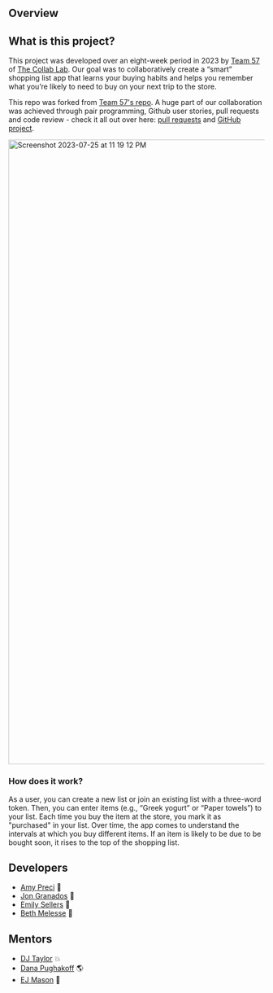 ## Overview

## What is this project?

This project was developed over an eight-week period in 2023 by [Team 57](https://the-collab-lab.codes/developers/) of [The Collab Lab](https://the-collab-lab.codes/). Our goal was to collaboratively create a “smart” shopping list app that learns your buying habits and helps you remember what you’re likely to need to buy on your next trip to the store.

This repo was forked from [Team 57's repo](https://github.com/the-collab-lab/tcl-57-smart-shopping-list). A huge part of our collaboration was achieved through pair programming, Github user stories, pull requests and code review - check it all out over here: [pull requests](https://github.com/the-collab-lab/tcl-57-smart-shopping-list/pulls?q=is%3Apr+is%3Aclosed) and [GitHub project](https://github.com/orgs/the-collab-lab/projects/92).

<img width="1228" alt="Screenshot 2023-07-25 at 11 19 12 PM" src="https://github.com/emilysellers/smart-shopping-list/assets/84364905/ab815983-fcfa-437b-b4f9-ba814e65dc4a">

### How does it work?

As a user, you can create a new list or join an existing list with a three-word token. Then, you can enter items (e.g., “Greek yogurt” or “Paper towels”) to your list. Each time you buy the item at the store, you mark it as "purchased" in your list. Over time, the app comes to understand the intervals at which you buy different items. If an item is likely to be due to be bought soon, it rises to the top of the shopping list.

## Developers

- [Amy Preci](https://github.com/Amy-Pr) 🦄
- [Jon Granados](https://github.com/jongranados) 🦉
- [Emily Sellers](https://github.com/emilysellers) 🌿
- [Beth Melesse](https://github.com/bethmelmtv) 💖

## Mentors

- [DJ Taylor](https://github.com/djtaylor8) 💥
- [Dana Pughakoff](https://github.com/danainjax) 🌎
- [EJ Mason](https://github.com/mxmason) 🐧
